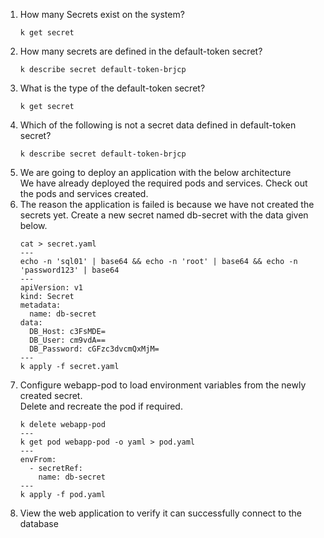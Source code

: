 1. How many Secrets exist on the system?
    ```
    k get secret
    ```
2. How many secrets are defined in the default-token secret?
    ```
    k describe secret default-token-brjcp
    ```
3. What is the type of the default-token secret?
    ```
    k get secret
    ```
4. Which of the following is not a secret data defined in default-token secret?
    ```
    k describe secret default-token-brjcp
    ```
5. We are going to deploy an application with the below architecture   
We have already deployed the required pods and services. Check out the pods and services created.
6. The reason the application is failed is because we have not created the secrets yet. Create a new secret named db-secret with the data given below.
    ```
    cat > secret.yaml
    ---
    echo -n 'sql01' | base64 && echo -n 'root' | base64 && echo -n 'password123' | base64
    ---
    apiVersion: v1
    kind: Secret
    metadata:
      name: db-secret
    data:
      DB_Host: c3FsMDE=
      DB_User: cm9vdA==
      DB_Password: cGFzc3dvcmQxMjM=
    ---
    k apply -f secret.yaml
    ```
7. Configure webapp-pod to load environment variables from the newly created secret.   
Delete and recreate the pod if required.
    ```
    k delete webapp-pod
    ---
    k get pod webapp-pod -o yaml > pod.yaml
    ---
    envFrom:
      - secretRef:
        name: db-secret
    --- 
    k apply -f pod.yaml
    ```
8. View the web application to verify it can successfully connect to the database